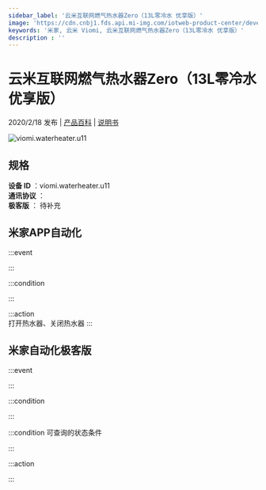 ```yaml
---
sidebar_label: '云米互联网燃气热水器Zero（13L零冷水 优享版）'
image: 'https://cdn.cnbj1.fds.api.mi-img.com/iotweb-product-center/developer_1577782925763P5fFLYHK.png?GalaxyAccessKeyId=AKVGLQWBOVIRQ3XLEW&amp;Expires=9223372036854775807&amp;Signature=2JuAu+QKF28JsUliQ8oFwVxYOQU='
keywords: '米家, 云米 Viomi, 云米互联网燃气热水器Zero（13L零冷水 优享版）'
description : ''
---
```

# 云米互联网燃气热水器Zero（13L零冷水 优享版）

2020/2/18 发布 | [产品百科](https://home.mi.com/webapp/content/baike/product/index.html?model=viomi.waterheater.u11/) | [说明书](https://home.mi.com/views/introduction.html?model=viomi.waterheater.u11&region=cn)

![viomi.waterheater.u11](https://cdn.cnbj1.fds.api.mi-img.com/iotweb-product-center/developer_1577782925763P5fFLYHK.png?GalaxyAccessKeyId=AKVGLQWBOVIRQ3XLEW&amp;Expires=9223372036854775807&amp;Signature=2JuAu+QKF28JsUliQ8oFwVxYOQU=)

## 规格  
> 
**设备 ID** ：viomi.waterheater.u11  
**通讯协议** ：  
**极客版**  ： 待补充 


## 米家APP自动化  

:::event  

:::

:::condition  

:::

:::action   
打开热水器、关闭热水器
:::

## 米家自动化极客版  

:::event  

:::

:::condition  

:::

:::condition 可查询的状态条件  

:::

:::action  

:::

        

